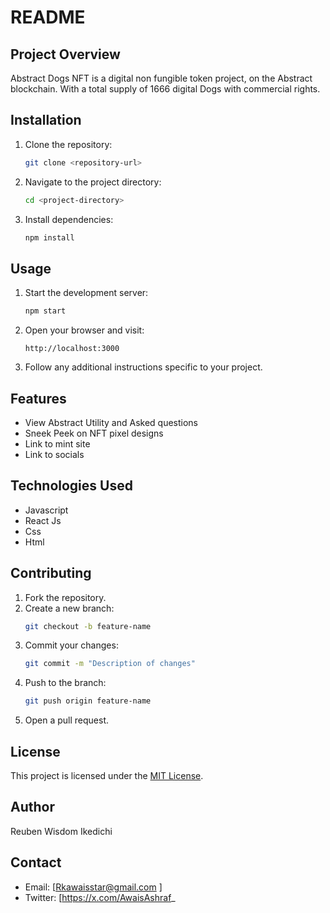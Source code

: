# README

## Project Overview
Abstract Dogs NFT is a digital non fungible token project,  on the Abstract blockchain. With a total supply of 1666 digital Dogs with commercial rights.

## Installation
1. Clone the repository:
   ```bash
   git clone <repository-url>
   ```
2. Navigate to the project directory:
   ```bash
   cd <project-directory>
   ```
3. Install dependencies:
   ```bash
   npm install
   ```

## Usage
1. Start the development server:
   ```bash
   npm start
   ```
2. Open your browser and visit:
   ```
   http://localhost:3000
   ```
3. Follow any additional instructions specific to your project.

## Features
- View Abstract Utility and Asked questions
- Sneek Peek on NFT pixel designs 
- Link to mint site
- Link to socials

## Technologies Used
- Javascript
- React Js 
- Css
- Html

## Contributing
1. Fork the repository.
2. Create a new branch:
   ```bash
   git checkout -b feature-name
   ```
3. Commit your changes:
   ```bash
   git commit -m "Description of changes"
   ```
4. Push to the branch:
   ```bash
   git push origin feature-name
   ```
5. Open a pull request.

## License
This project is licensed under the [MIT License](LICENSE).

## Author
Reuben Wisdom Ikedichi

## Contact
- Email: [Rkawaisstar@gmail.com ]
- Twitter: [https://x.com/AwaisAshraf_

